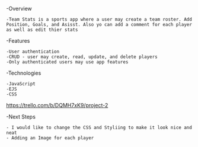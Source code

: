 -Overview
    
    -Team Stats is a sports app where a user may create a team roster. Add Position, Goals, and Asisst. Also yo can add a comment for each player as well as edit thier stats




-Features

    -User authentication
    -CRUD - user may create, read, update, and delete players
    -Only authenticated users may use app features

-Technologies

    -JavaScript
    -EJS
    -CSS

https://trello.com/b/DQMH7xK9/project-2

-Next Steps

    - I would like to change the CSS and Styliing to make it look nice and neat
    - Adding an Image for each player

